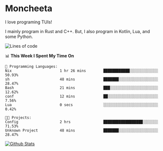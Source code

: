 # Moncheeta

I love programing TUIs!

I mainly program in Rust and C++. But, I also program in Kotlin, Lua, and some Python.

<!--START_SECTION:waka-->
![Lines of code](https://img.shields.io/badge/From%20Hello%20World%20I%27ve%20Written--2%20Thousand%20lines%20of%20code-blue)

📊 **This Week I Spent My Time On** 

```text
💬 Programming Languages: 
Nix                      1 hr 26 mins        ████████████░░░░░░░░░░░░░   50.93% 
sh                       48 mins             ███████░░░░░░░░░░░░░░░░░░   28.47% 
Bash                     21 mins             ███░░░░░░░░░░░░░░░░░░░░░░   12.62% 
conf                     12 mins             ██░░░░░░░░░░░░░░░░░░░░░░░   7.56% 
Lua                      0 secs              ░░░░░░░░░░░░░░░░░░░░░░░░░   0.42%

🐱‍💻 Projects: 
Config                   2 hrs               ██████████████████░░░░░░░   71.53% 
Unknown Project          48 mins             ███████░░░░░░░░░░░░░░░░░░   28.47%

```


<!--END_SECTION:waka-->

[![Github Stats](https://github-readme-stats.vercel.app/api?username=Moncheeta&show_icons=true&hide=stars&include_all_commits=true&theme=dracula)](https://github.com/anuraghazra/github-readme-stats)
